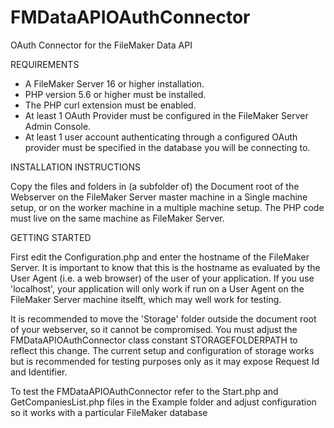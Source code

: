 # FMDataAPIOAuthConnector
OAuth Connector for the FileMaker Data API

REQUIREMENTS

- A FileMaker Server 16 or higher installation.
- PHP version 5.6 or higher must be installed.
- The PHP curl extension must be enabled.
- At least 1 OAuth Provider must be configured in the FileMaker Server Admin Console.
- At least 1 user account authenticating through a configured OAuth provider must be specified in the database you will be connecting to.

INSTALLATION INSTRUCTIONS

Copy the files and folders in (a subfolder of) the Document root of the Webserver on the FileMaker Server master machine in a Single machine setup, or on the worker machine in a multiple machine setup. The PHP code must live on the same machine as FileMaker Server.

GETTING STARTED

First edit the Configuration.php and enter the hostname of the FileMaker Server. It is important to know that this is the hostname as evaluated by the User Agent (i.e. a web browser) of the user of your application. If you use 'localhost', your application will only work if run on a User Agent on the FileMaker Server machine itselft, which may well work for testing.

It is recommended to move the 'Storage' folder outside the document root of your webserver, so it cannot be compromised. You must adjust the FMDataAPIOAuthConnector class constant STORAGEFOLDERPATH to reflect this change. The current setup and configuration of storage works but is recommended for testing purposes only as it may expose Request Id and Identifier.

To test the FMDataAPIOAuthConnector refer to the Start.php and GetCompaniesList.php files in the Example folder and adjust configuration so it works with a particular FileMaker database
